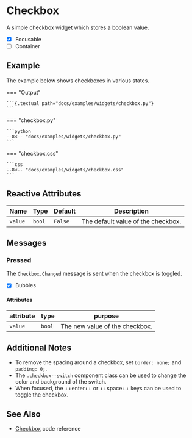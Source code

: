# Checkbox

A simple checkbox widget which stores a boolean value.

- [x] Focusable
- [ ] Container

## Example

The example below shows checkboxes in various states.

=== "Output"

    ```{.textual path="docs/examples/widgets/checkbox.py"}
    ```

=== "checkbox.py"

    ```python
    --8<-- "docs/examples/widgets/checkbox.py"
    ```

=== "checkbox.css"

    ```css
    --8<-- "docs/examples/widgets/checkbox.css"
    ```

## Reactive Attributes

| Name    | Type   | Default | Description                        |
|---------|--------|---------|------------------------------------|
| `value` | `bool` | `False` | The default value of the checkbox. |

## Messages

### Pressed

The `Checkbox.Changed` message is sent when the checkbox is toggled.

- [x] Bubbles

#### Attributes

| attribute | type   | purpose                        |
|-----------|--------|--------------------------------|
| `value`   | `bool` | The new value of the checkbox. |

## Additional Notes

- To remove the spacing around a checkbox, set `border: none;` and `padding: 0;`.
- The `.checkbox--switch` component class can be used to change the color and background of the switch.
- When focused, the ++enter++ or ++space++ keys can be used to toggle the checkbox.

## See Also

- [Checkbox](../reference/checkbox.md) code reference
